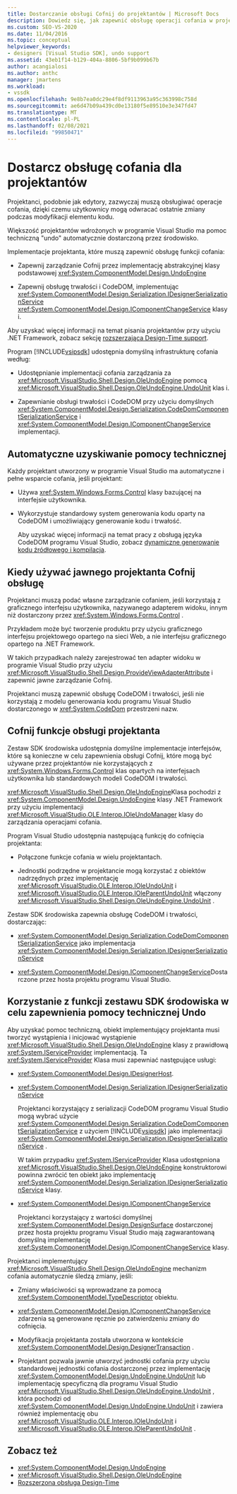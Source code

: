 ```yaml
---
title: Dostarczanie obsługi Cofnij do projektantów | Microsoft Docs
description: Dowiedz się, jak zapewnić obsługę operacji cofania w projektantach, automatycznie lub przy użyciu funkcji dostępnych w zestawie SDK programu Visual Studio.
ms.custom: SEO-VS-2020
ms.date: 11/04/2016
ms.topic: conceptual
helpviewer_keywords:
- designers [Visual Studio SDK], undo support
ms.assetid: 43eb1f14-b129-404a-8806-5bf9b099b67b
author: acangialosi
ms.author: anthc
manager: jmartens
ms.workload:
- vssdk
ms.openlocfilehash: 9e8b7ea0dc29e4f8df9113963a95c363998c758d
ms.sourcegitcommit: ae6d47b09a439cd0e13180f5e89510e3e347fd47
ms.translationtype: MT
ms.contentlocale: pl-PL
ms.lasthandoff: 02/08/2021
ms.locfileid: "99850471"
---
```

# <a name="supply-undo-support-to-designers"></a>Dostarcz obsługę cofania dla projektantów

Projektanci, podobnie jak edytory, zazwyczaj muszą obsługiwać operacje cofania, dzięki czemu użytkownicy mogą odwracać ostatnie zmiany podczas modyfikacji elementu kodu.

Większość projektantów wdrożonych w programie Visual Studio ma pomoc techniczną "undo" automatycznie dostarczoną przez środowisko.

Implementacje projektanta, które muszą zapewnić obsługę funkcji cofania:

- Zapewnij zarządzanie Cofnij przez implementację abstrakcyjnej klasy podstawowej <xref:System.ComponentModel.Design.UndoEngine>

- Zapewnij obsługę trwałości i CodeDOM, implementując <xref:System.ComponentModel.Design.Serialization.IDesignerSerializationService>  <xref:System.ComponentModel.Design.IComponentChangeService> klasy i.

Aby uzyskać więcej informacji na temat pisania projektantów przy użyciu .NET Framework, zobacz sekcję [rozszerzająca Design-Time support](/previous-versions/37899azc(v=vs.140)).

Program [!INCLUDE[vsipsdk](../extensibility/includes/vsipsdk_md.md)] udostępnia domyślną infrastrukturę cofania według:

- Udostępnianie implementacji cofania zarządzania za <xref:Microsoft.VisualStudio.Shell.Design.OleUndoEngine> pomocą <xref:Microsoft.VisualStudio.Shell.Design.OleUndoEngine.UndoUnit> klas i.

- Zapewnianie obsługi trwałości i CodeDOM przy użyciu domyślnych <xref:System.ComponentModel.Design.Serialization.CodeDomComponentSerializationService> i <xref:System.ComponentModel.Design.IComponentChangeService> implementacji.

## <a name="obtain-undo-support-automatically"></a>Automatyczne uzyskiwanie pomocy technicznej

Każdy projektant utworzony w programie Visual Studio ma automatyczne i pełne wsparcie cofania, jeśli projektant:

- Używa <xref:System.Windows.Forms.Control> klasy bazującej na interfejsie użytkownika.

- Wykorzystuje standardowy system generowania kodu oparty na CodeDOM i umożliwiający generowanie kodu i trwałość.

   Aby uzyskać więcej informacji na temat pracy z obsługą języka CodeDOM programu Visual Studio, zobacz [dynamiczne generowanie kodu źródłowego i kompilacja](/dotnet/framework/reflection-and-codedom/dynamic-source-code-generation-and-compilation).

## <a name="when-to-use-explicit-designer-undo-support"></a>Kiedy używać jawnego projektanta Cofnij obsługę
 Projektanci muszą podać własne zarządzanie cofaniem, jeśli korzystają z graficznego interfejsu użytkownika, nazywanego adapterem widoku, innym niż dostarczony przez <xref:System.Windows.Forms.Control> .

 Przykładem może być tworzenie produktu przy użyciu graficznego interfejsu projektowego opartego na sieci Web, a nie interfejsu graficznego opartego na .NET Framework.

 W takich przypadkach należy zarejestrować ten adapter widoku w programie Visual Studio przy użyciu <xref:Microsoft.VisualStudio.Shell.Design.ProvideViewAdapterAttribute> i zapewnić jawne zarządzanie Cofnij.

 Projektanci muszą zapewnić obsługę CodeDOM i trwałości, jeśli nie korzystają z modelu generowania kodu programu Visual Studio dostarczonego w <xref:System.CodeDom> przestrzeni nazw.

## <a name="undo-support-features-of-the-designer"></a>Cofnij funkcje obsługi projektanta
 Zestaw SDK środowiska udostępnia domyślne implementacje interfejsów, które są konieczne w celu zapewnienia obsługi Cofnij, które mogą być używane przez projektantów nie korzystających z <xref:System.Windows.Forms.Control> klas opartych na interfejsach użytkownika lub standardowych modeli CodeDOM i trwałości.

 <xref:Microsoft.VisualStudio.Shell.Design.OleUndoEngine>Klasa pochodzi z <xref:System.ComponentModel.Design.UndoEngine> klasy .NET Framework przy użyciu implementacji <xref:Microsoft.VisualStudio.OLE.Interop.IOleUndoManager> klasy do zarządzania operacjami cofania.

 Program Visual Studio udostępnia następującą funkcję do cofnięcia projektanta:

- Połączone funkcje cofania w wielu projektantach.

- Jednostki podrzędne w projektancie mogą korzystać z obiektów nadrzędnych przez implementację <xref:Microsoft.VisualStudio.OLE.Interop.IOleUndoUnit> i <xref:Microsoft.VisualStudio.OLE.Interop.IOleParentUndoUnit> włączony <xref:Microsoft.VisualStudio.Shell.Design.OleUndoEngine.UndoUnit> .

Zestaw SDK środowiska zapewnia obsługę CodeDOM i trwałości, dostarczając:

- <xref:System.ComponentModel.Design.Serialization.CodeDomComponentSerializationService> jako implementacja <xref:System.ComponentModel.Design.Serialization.IDesignerSerializationService>

- <xref:System.ComponentModel.Design.IComponentChangeService>Dostarczone przez hosta projektu programu Visual Studio.

## <a name="use-the-environment-sdk-features-to-supply-undo-support"></a>Korzystanie z funkcji zestawu SDK środowiska w celu zapewnienia pomocy technicznej Undo

Aby uzyskać pomoc techniczną, obiekt implementujący projektanta musi tworzyć wystąpienia i inicjować wystąpienie <xref:Microsoft.VisualStudio.Shell.Design.OleUndoEngine> klasy z prawidłową <xref:System.IServiceProvider> implementacją. Ta <xref:System.IServiceProvider> Klasa musi zapewniać następujące usługi:

- <xref:System.ComponentModel.Design.IDesignerHost>.

- <xref:System.ComponentModel.Design.Serialization.IDesignerSerializationService>

   Projektanci korzystający z serializacji CodeDOM programu Visual Studio mogą wybrać użycie <xref:System.ComponentModel.Design.Serialization.CodeDomComponentSerializationService> z użyciem [!INCLUDE[vsipsdk](../extensibility/includes/vsipsdk_md.md)] jako implementacji <xref:System.ComponentModel.Design.Serialization.IDesignerSerializationService> .

   W takim przypadku <xref:System.IServiceProvider> Klasa udostępniona <xref:Microsoft.VisualStudio.Shell.Design.OleUndoEngine> konstruktorowi powinna zwrócić ten obiekt jako implementację <xref:System.ComponentModel.Design.Serialization.IDesignerSerializationService> klasy.

- <xref:System.ComponentModel.Design.IComponentChangeService>

   Projektanci korzystający z wartości domyślnej <xref:System.ComponentModel.Design.DesignSurface> dostarczonej przez hosta projektu programu Visual Studio mają zagwarantowaną domyślną implementację <xref:System.ComponentModel.Design.IComponentChangeService> klasy.

Projektanci implementujący <xref:Microsoft.VisualStudio.Shell.Design.OleUndoEngine> mechanizm cofania automatycznie śledzą zmiany, jeśli:

- Zmiany właściwości są wprowadzane za pomocą <xref:System.ComponentModel.TypeDescriptor> obiektu.

- <xref:System.ComponentModel.Design.IComponentChangeService> zdarzenia są generowane ręcznie po zatwierdzeniu zmiany do cofnięcia.

- Modyfikacja projektanta została utworzona w kontekście <xref:System.ComponentModel.Design.DesignerTransaction> .

- Projektant pozwala jawnie utworzyć jednostki cofania przy użyciu standardowej jednostki cofania dostarczonej przez implementację <xref:System.ComponentModel.Design.UndoEngine.UndoUnit> lub implementację specyficzną dla programu Visual Studio <xref:Microsoft.VisualStudio.Shell.Design.OleUndoEngine.UndoUnit> , która pochodzi od <xref:System.ComponentModel.Design.UndoEngine.UndoUnit> i zawiera również implementację obu <xref:Microsoft.VisualStudio.OLE.Interop.IOleUndoUnit> i <xref:Microsoft.VisualStudio.OLE.Interop.IOleParentUndoUnit> .

## <a name="see-also"></a>Zobacz też

- <xref:System.ComponentModel.Design.UndoEngine>
- <xref:Microsoft.VisualStudio.Shell.Design.OleUndoEngine>
- [Rozszerzona obsługa Design-Time](/previous-versions/37899azc(v=vs.140))
